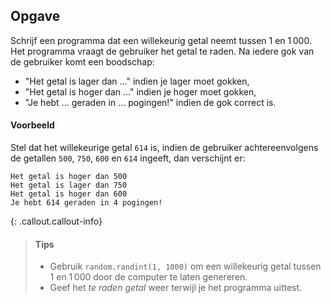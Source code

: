 ## Opgave

Schrijf een programma dat een willekeurig getal neemt tussen 1 en 1 000. Het programma vraagt de gebruiker het getal te raden. Na iedere gok van de gebruiker komt een boodschap:

- "Het getal is lager dan ..." indien je lager moet gokken,
- "Het getal is hoger dan ..." indien je hoger moet gokken,
- "Je hebt ... geraden in ... pogingen!" indien de gok correct is.

#### Voorbeeld

Stel dat het willekeurige getal `614` is, indien de gebruiker achtereenvolgens de getallen `500`, `750`, `600` en `614` ingeeft, dan verschijnt er:

```
Het getal is hoger dan 500
Het getal is lager dan 750
Het getal is hoger dan 600
Je hebt 614 geraden in 4 pogingen!
```

{: .callout.callout-info}
> #### Tips
> - Gebruik `random.randint(1, 1000)` om een willekeurig getal tussen 1 en 1 000 door de computer te laten genereren.
> - Geef het *te raden getal* weer terwijl je het programma uittest.
